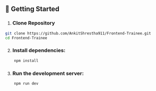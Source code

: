 ## 🚀 Getting Started

1. ### Clone Repository

```bash
git clone https://github.com/AnkitShrestha911/Frontend-Trainee.git
cd Frontend-Trainee
```

2. ### Install dependencies:
```bash
    npm install
```

3. ### Run the development server:
```bash
    npm run dev
```
